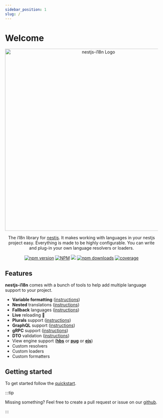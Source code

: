 ```yaml
---
sidebar_position: 1
slug: /
---
```


# Welcome

<head>
  <title>nestjs-i18n - made easy</title>
</head>

<p align="center">
  <a href="#"><img src="https://nestjs-i18n.com/img/logo.svg" width="600" alt="nestjs-i18n Logo" /></a>
</p>
<p align="center">
  The i18n library for <a href="https://nestjs.com" target="_blank">nestjs</a>. It makes working with languages in your nestjs project easy. Everything is made to be highly configurable. You can write and plug-in your own language resolvers or loaders.
  <p align="center">
    <a href="https://www.npmjs.com/package/nestjs-i18n" target="_blank"><img alt="npm version" src="https://img.shields.io/npm/v/nestjs-i18n" /></a>
    <a href="https://www.npmjs.com/package/nestjs-i18n" target="_blank"><img alt="NPM" src="https://img.shields.io/npm/l/nestjs-i18n" /></a>
    <a href="https://github.com/toonvanstrijp/nestjs-i18n/actions/workflows/test.yaml" target="_blank"><img src="https://github.com/toonvanstrijp/nestjs-i18n/actions/workflows/test.yaml/badge.svg?branch=main" /></a>
    <a href="https://www.npmjs.com/package/nestjs-i18n" target="_blank"><img alt="npm downloads" src="https://img.shields.io/npm/dm/nestjs-i18n" /></a>
     <a href="https://coveralls.io/github/toonvanstrijp/nestjs-i18n?branch=main" target="_blank"><img alt="coverage" src="https://coveralls.io/repos/github/toonvanstrijp/nestjs-i18n/badge.svg?branch=main" /></a>
  </p>
</p>

## Features

**nestjs-i18n** comes with a bunch of tools to help add multiple language support to your project.

- **Variable formatting** ([instructions](guides/formatting.md))
- **Nested** translations ([instructions](guides/nested.md))
- **Fallback** languages ([instructions](guides/fallback-languages.md))
- **Live** reloading 🎉
- **Plurals** support ([instructions](guides/plurals.md))
- **GraphQL** support ([instructions](guides/graphql.md))
- **gRPC** support ([instructions](guides/grpc.md))
- **DTO** validation ([instructions](guides/dto-validation.md))
- View engine support ([**hbs**](guides/view_engines/handlebars) or [**pug**](guides/view_engines/pug) or [**ejs**](guides/view_engines/ejs))
- Custom resolvers
- Custom loaders
- Custom formatters

## Getting started

To get started follow the [quickstart](quick-start.mdx). 

:::tip

Missing something? Feel free to create a pull request or issue on our [github](https://github.com/toonvanstrijp/nestjs-i18n).

:::
